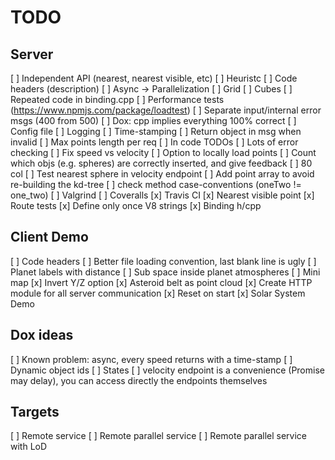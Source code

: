 # TODO

## Server

[ ] Independent API (nearest, nearest visible, etc)
[ ] Heuristc
[ ] Code headers (description)
[ ] Async -> Parallelization
[ ] Grid
[ ] Cubes
[ ] Repeated code in binding.cpp
[ ] Performance tests (https://www.npmjs.com/package/loadtest)
[ ] Separate input/internal error msgs (400 from 500)
[ ] Dox: cpp implies everything 100% correct
[ ] Config file
[ ] Logging
[ ] Time-stamping
[ ] Return object in msg when invalid
[ ] Max points length per req
[ ] In code TODOs
[ ] Lots of error checking
[ ] Fix speed vs velocity
[ ] Option to locally load points
[ ] Count which objs (e.g. spheres) are correctly inserted, and give feedback
[ ] 80 col
[ ] Test nearest sphere in velocity endpoint
[ ] Add point array to avoid re-building the kd-tree
[ ] check method case-conventions (oneTwo != one_two)
[ ] Valgrind
[ ] Coveralls
[x] Travis CI
[x] Nearest visible point
[x] Route tests
[x] Define only once V8 strings
[x] Binding h/cpp

## Client Demo

[ ] Code headers
[ ] Better file loading convention, last blank line is ugly
[ ] Planet labels with distance
[ ] Sub space inside planet atmospheres
[ ] Mini map
[x] Invert Y/Z option
[x] Asteroid belt as point cloud
[x] Create HTTP module for all server communication
[x] Reset on start
[x] Solar System Demo

## Dox ideas

[ ] Known problem: async, every speed returns with a time-stamp
[ ] Dynamic object ids
[ ] States
[ ] velocity endpoint is a convenience (Promise may delay), you can access directly the endpoints themselves

## Targets

[ ] Remote service
[ ] Remote parallel service
[ ] Remote parallel service with LoD

